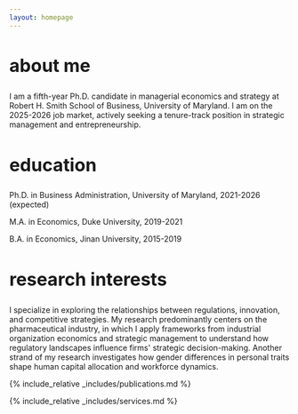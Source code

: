 ```yaml
---
layout: homepage
---
```


<h2 id="about-me" style="font-size:2rem;">about me</h2>
I am a fifth-year Ph.D. candidate in managerial economics and strategy at Robert H. Smith School of Business, University of Maryland. I am on the 2025-2026 job market, actively seeking a tenure-track position in strategic management and entrepreneurship.

<h2 id="education" style="font-size:2rem;">education</h2>
<p style="margin-bottom: 4px;">Ph.D. in Business Administration, University of Maryland, 2021-2026 (expected)</p>
<p style="margin-bottom: 4px;">M.A. in Economics, Duke University, 2019-2021</p>
<p style="margin-bottom: 4px;">B.A. in Economics, Jinan University, 2015-2019</p>

<h2 id="research-interests" style="font-size:2rem;">research interests</h2>
I specialize in exploring the relationships between regulations, innovation, and competitive strategies. My research predominantly centers on the pharmaceutical industry, in which I apply frameworks from industrial organization economics and strategic management to understand how regulatory landscapes influence firms' strategic decision-making. Another strand of my research investigates how gender differences in personal traits shape human capital allocation and workforce dynamics.

{% include_relative _includes/publications.md %}

{% include_relative _includes/services.md %}
